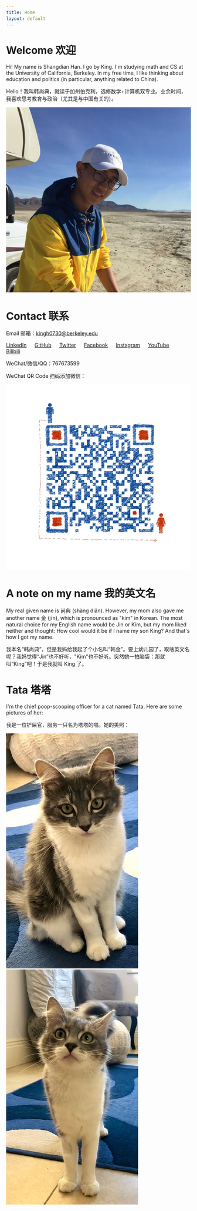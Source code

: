 ```yaml
---
title: Home
layout: default
---
```


# Welcome 欢迎

Hi! My name is Shangdian Han. I go by King. I'm studying math and CS at the University of California, Berkeley. In my free time, I like thinking about education and politics (in particular, anything related to China).

Hello！我叫韩尚典，就读于加州伯克利，选修数学+计算机双专业。业余时间，我喜欢思考教育与政治（尤其是与中国有关的）。

![WeChat QR](assets/images/me.jpg)

# Contact 联系

Email 邮箱：<kingh0730@berkeley.edu>

[LinkedIn](https://www.linkedin.com/in/kingh0730/) &emsp; [GitHub](https://github.com/kingh0730) &emsp; [Twitter](https://twitter.com/kingh0730) &emsp; [Facebook](https://www.facebook.com/kinghan0730/) &emsp; [Instagram](https://www.instagram.com/kingh0730/) &emsp; [YouTube](https://www.youtube.com/channel/UCD16xKG3u2KBbcToNoqcKVA) &emsp; [Bilibili](https://space.bilibili.com/23775735)

WeChat/微信/QQ：767673599

WeChat QR Code 扫码添加微信：

![WeChat QR](assets/images/wechat-qr.jpeg)

# A note on my name 我的英文名

My real given name is 尚典 (shàng diǎn). However, my mom also gave me another name 金 (jīn), which is pronounced as "kim" in Korean. The most natural choice for my English name would be Jin or Kim, but my mom liked neither and thought: How cool would it be if I name my son King? And that's how I got my name.

我本名“韩尚典”，但是我妈给我起了个小名叫“韩金”。要上幼儿园了，取啥英文名呢？我妈觉得“Jin”也不好听，"Kim"也不好听。突然她一拍脑袋：那就叫“King”吧！于是我就叫 King 了。

# Tata 塔塔

I'm the chief poop-scooping officer for a cat named Tata. Here are some pictures of her:

我是一位铲屎官，服务一只名为塔塔的喵。她的美照：

![Tata1](assets/images/tata-1.jpg)
![Tata2](assets/images/tata-2.jpg)
